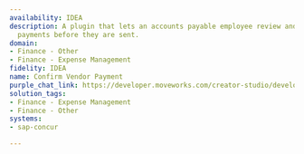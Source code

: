 ```yaml
---
availability: IDEA
description: A plugin that lets an accounts payable employee review and confirm vendor
  payments before they are sent.
domain:
- Finance - Other
- Finance - Expense Management
fidelity: IDEA
name: Confirm Vendor Payment
purple_chat_link: https://developer.moveworks.com/creator-studio/developer-tools/purple-chat/?conversation=%7B%22startTimestamp%22%3A%2211%3A43+AM%22%2C%22messages%22%3A%5B%7B%22role%22%3A%22assistant%22%2C%22parts%22%3A%5B%7B%22richText%22%3A%22%3Cp%3EYou+have+a+pending+payment.+Please+review+and+confirm.%3C%2Fp%3E%22%7D%5D%7D%2C%7B%22role%22%3A%22assistant%22%2C%22parts%22%3A%5B%7B%22reasoningSteps%22%3A%5B%7B%22status%22%3A%22success%22%2C%22richText%22%3A%22%3Cp%3ERetrieves+pending+payment+details+from+SAP+Concur.%3C%2Fp%3E%22%7D%5D%7D%2C%7B%22richText%22%3A%22Here+is+the+pending+payment+detail+ready+for+your+review%3A%22%7D%2C%7B%22richText%22%3A%22%3Cb%3E%3Cp%3EPending+Payment+to+CloudCollab%3C%2Fp%3E%3C%2Fb%3E%3Cbr%3E%3Cb%3EAmount%3A%3C%2Fb%3E+%242%2C500%3Cbr%3E%3Cb%3EInvoice%3A%3C%2Fb%3E+112233%3Cbr%3E%3Cb%3EDue+date%3A%3C%2Fb%3E+Today%3Cbr%3E%3Cb%3EStatus%3A%3C%2Fb%3E+Pending%22%7D%5D%7D%2C%7B%22role%22%3A%22assistant%22%2C%22parts%22%3A%5B%7B%22richText%22%3A%22Please+confirm+if+you%27d+like+to+proceed+with+this+payment.%22%7D%2C%7B%22buttons%22%3A%5B%7B%22style%22%3A%22filled%22%2C%22buttonText%22%3A%22Confirm%22%7D%2C%7B%22style%22%3A%22outlined%22%2C%22buttonText%22%3A%22Review+Again%22%7D%2C%7B%22style%22%3A%22outlined%22%2C%22buttonText%22%3A%22Cancel%22%7D%5D%7D%5D%7D%2C%7B%22role%22%3A%22assistant%22%2C%22parts%22%3A%5B%7B%22reasoningSteps%22%3A%5B%7B%22status%22%3A%22success%22%2C%22richText%22%3A%22%3Cp%3EConfirms+payment+processing+in+SAP+Concur%3C%2Fp%3E%22%7D%5D%7D%2C%7B%22richText%22%3A%22%3Cp%3EYou+have+confirmed+the+following+payment.+CloudCollab+has+been+notified.+%3C%2Fp%3E%22%7D%5D%7D%5D%7D
solution_tags:
- Finance - Expense Management
- Finance - Other
systems:
- sap-concur

---
```

